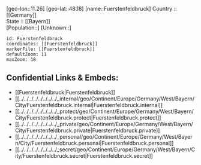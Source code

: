 ﻿---
location: [48.18,11.26] 
mapzoom: [7,12] 
mapmarker: city 
type: City
tags:
- geo/City


SpocWebEntityId: 30322
isDeleted: false
confidential: public

---
[geo-lon::11.26] 
[geo-lat::48.18] 
[name::Fuerstenfeldbruck] 
Country :: [[Germany]]  
State :: [[Bayern]]  
[Population::] 
[Unknown::] 


```leaflet
id: Fuerstenfeldbruck
coordinates: [[Fuerstenfeldbruck]] 
markerFile: [[Fuerstenfeldbruck]] 
defaultZoom: 11 
maxZoom: 18
```


## Confidential Links & Embeds: 
- [[Fuerstenfeldbruck|Fuerstenfeldbruck]]  
- [[../../../../../../../../_internal/geo/Continent/Europe/Germany/West/Bayern/City/Fuerstenfeldbruck.internal|Fuerstenfeldbruck.internal]] 
- [[../../../../../../../../_protect/geo/Continent/Europe/Germany/West/Bayern/City/Fuerstenfeldbruck.protect|Fuerstenfeldbruck.protect]] 
- [[../../../../../../../../_private/geo/Continent/Europe/Germany/West/Bayern/City/Fuerstenfeldbruck.private|Fuerstenfeldbruck.private]] 
- [[../../../../../../../../_personal/geo/Continent/Europe/Germany/West/Bayern/City/Fuerstenfeldbruck.personal|Fuerstenfeldbruck.personal]] 
- [[../../../../../../../../_secret/geo/Continent/Europe/Germany/West/Bayern/City/Fuerstenfeldbruck.secret|Fuerstenfeldbruck.secret]] 
